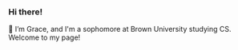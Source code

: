 ### Hi there!
👋 I’m Grace, and I'm a sophomore at Brown University studying CS. Welcome to my page!

<!---
- 📫 How to reach me ...
- 🌱 I love to build st
grcecant/grcecant is a ✨ special ✨ repository because its `README.md` (this file) appears on your GitHub profile.
You can click the Preview link to take a look at your changes.
--->
